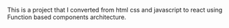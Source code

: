 This is a project that I converted from html css and javascript to react using Function based components architecture.

